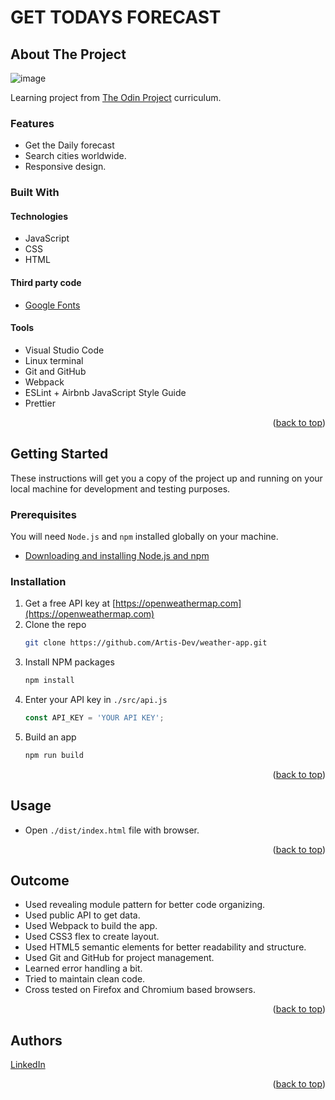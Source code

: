 # GET TODAYS FORECAST
<!-- ABOUT THE PROJECT -->
## About The Project

![image](https://github.com/jakepz33/Straight-to-the-Weather/assets/113931214/fb8b2308-96c8-4850-9f47-aea0e1490d5d)


Learning project from [The Odin Project](https://www.theodinproject.com/lessons/node-path-javascript-weather-app) curriculum.

### Features

* Get the Daily forecast
* Search cities worldwide.
* Responsive design.

### Built With

#### Technologies

* JavaScript
* CSS
* HTML

#### Third party code

* [Google Fonts](https://fonts.google.com/)

#### Tools

* Visual Studio Code
* Linux terminal
* Git and GitHub
* Webpack
* ESLint + Airbnb JavaScript Style Guide
* Prettier

<p align="right">(<a href="#top">back to top</a>)</p>



<!-- GETTING STARTED -->
## Getting Started

These instructions will get you a copy of the project up and running on your local machine for development and testing purposes.

### Prerequisites

You will need `Node.js` and `npm` installed globally on your machine.
* [Downloading and installing Node.js and npm](https://docs.npmjs.com/downloading-and-installing-node-js-and-npm)

### Installation

1. Get a free API key at [https://openweathermap.com](https://openweathermap.com)
2. Clone the repo
   ```sh
   git clone https://github.com/Artis-Dev/weather-app.git
   ```
3. Install NPM packages
   ```sh
   npm install
   ```
4. Enter your API key in `./src/api.js`
   ```js
   const API_KEY = 'YOUR API KEY';
   ```
5. Build an app
   ```sh
   npm run build
   ```

<p align="right">(<a href="#top">back to top</a>)</p>



## Usage

* Open `./dist/index.html` file with browser.

<p align="right">(<a href="#top">back to top</a>)</p>



<!-- OUTCOME -->
## Outcome

* Used revealing module pattern for better code organizing.
* Used public API to get data.
* Used Webpack to build the app.
* Used CSS3 flex to create layout.
* Used HTML5 semantic elements for better readability and structure.
* Used Git and GitHub for project management.
* Learned error handling a bit.
* Tried to maintain clean code.
* Cross tested on Firefox and Chromium based browsers.

<p align="right">(<a href="#top">back to top</a>)</p>



<!-- AUTHORS -->
## Authors

[LinkedIn](https://www.linkedin.com/in/jacob-perez377/) 

<p align="right">(<a href="#top">back to top</a>)</p>

